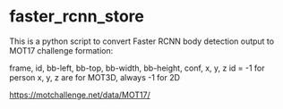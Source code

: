 # faster_rcnn_store

This is a python script to convert Faster RCNN body detection output to MOT17 challenge formation:

frame, id, bb-left, bb-top, bb-width, bb-height, conf, x, y, z 
id = -1 for person
x, y, z are for MOT3D, always -1 for 2D

https://motchallenge.net/data/MOT17/
